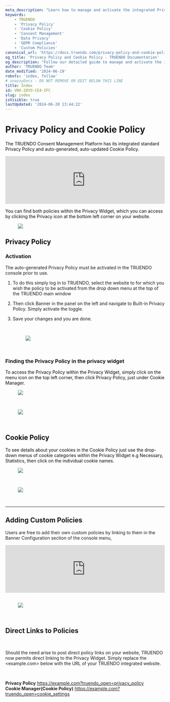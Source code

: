 ```yaml
---
meta_description: "Learn how to manage and activate the integrated Privacy Policy and auto-generated Cookie Policy in the  TRUENDO Consent Management Platform. Customize your policies and provide direct links to them on your  website. Last updated June 19, 2024.\n"
keywords:
    - TRUENDO
    - 'Privacy Policy'
    - 'Cookie Policy'
    - 'Consent Management'
    - 'Data Privacy'
    - 'GDPR Compliance'
    - 'Custom Policies'
canonical_url: 'https://docs.truendo.com/privacy-policy-and-cookie-policy'
og_title: 'Privacy Policy and Cookie Policy - TRUENDO Documentation'
og_description: "Follow our detailed guide to manage and activate the integrated Privacy Policy and auto-generated Cookie Policy  in the TRUENDO Consent Management Platform. Customize policies and provide direct links on your website.\n"
author: 'TRUENDO Team'
date_modified: '2024-06-19'
robots: 'index, follow'
# snazzyDocs - DO NOT REMOVE OR EDIT BELOW THIS LINE
title: Index
id: VNX-28YO-CE4-IFC
slug: index
isVisible: true
lastUpdated: '2024-06-20 13:44:22'
---
```

# Privacy Policy and Cookie Policy

<span style="color:#0A0A0A;">The TRUENDO Consent Management Platform has its integrated standard Privacy Policy and auto-generated, auto-updated Cookie Policy.</span>

<iframe src="https://www.youtube.com/embed/gnKAnjleD6c?showinfo=0" frameborder="0" allowfullscreen="true" allow="accelerometer; autoplay; encrypted-media; gyroscope; picture-in-picture" width="100%"></iframe>

<br />

<span style="color:#0A0A0A;">You can find both policies within the Privacy Widget, which you can access by clicking the Privacy icon at the bottom left corner on your website.</span>

<figure><img src="https://app.snazzydocs.com/storage/users/hEfI2V55cVTdM5ty/docs/G2IomO8914MUXZZJ/images/4RncAeivXQBA9EiGbkow.png"></figure>

## <span style="color:#0A0A0A;">Privacy Policy</span>

### Activation

The auto-generated Privacy Policy must be activated in the TRUENDO console prior to use.

1.  To do this simply log in to TRUENDO, select the website to for which you wish the policy to be activated from the drop down menu at the top of the TRUENDO main window
2.  Then click Banner in the panel on the left and navigate to Built-in Privacy Policy. Simply activate the toggle.
3.  Save your changes and you are done.
    
    <br />
    
    <figure><img src="https://app.snazzydocs.com/storage/users/hEfI2V55cVTdM5ty/docs/G2IomO8914MUXZZJ/images/zA7hwmoNStecsz9B48Og.png"></figure>
    
    <br />
    

### Finding the Privacy Policy in the privacy widget

<span style="color:#0A0A0A;">To access the Privacy Policy within the Privacy Widget, simply click on the menu icon on the top left corner, then click Privacy Policy, just under Cookie Manager.</span>

<figure><img src="https://app.snazzydocs.com/storage/users/hEfI2V55cVTdM5ty/docs/G2IomO8914MUXZZJ/images/HmUpMmezMgJ5fZzNLBJh.png"></figure>

<br />

<figure><img src="https://app.snazzydocs.com/storage/users/hEfI2V55cVTdM5ty/docs/G2IomO8914MUXZZJ/images/KK8dkjOPpb8nYMfuxnjv.png"></figure>

<br />

## <span style="color:#0A0A0A;">Cookie Policy</span>

<span style="color:#0A0A0A;">To see details about your cookies in the Cookie Policy just use the drop-down menus of cookie categories within the Privacy Widget e.g Necessary, Statistics, then click on the individual cookie names.</span>

<figure><img src="https://app.snazzydocs.com/storage/users/hEfI2V55cVTdM5ty/docs/G2IomO8914MUXZZJ/images/mxIImbsi68Tx8hU41qzv.png"></figure>

<br />

<figure><img src="https://app.snazzydocs.com/storage/users/hEfI2V55cVTdM5ty/docs/G2IomO8914MUXZZJ/images/ibvxyhYL1rtkIrQnnrjA.png"></figure>

<br />

---

## Adding Custom Policies

<span style="background-color:rgba(255,255,255,1);">Users are free to add their own custom policies by linking to them in the Banner Configuration section of the console menu,</span>

<iframe src="https://www.youtube.com/embed/T7sDF3eT2iU?showinfo=0" frameborder="0" allowfullscreen="true" allow="accelerometer; autoplay; encrypted-media; gyroscope; picture-in-picture" width="100%"></iframe>

<br />

<br />

<figure><img src="https://app.snazzydocs.com/storage/users/hEfI2V55cVTdM5ty/docs/G2IomO8914MUXZZJ/images/dYlpg4hzRq5wXhbuA6s6.png"></figure>

<br />

## Direct Links to Policies

<br />

Should the need arise to post direct policy links on your website, TRUENDO now permits direct linking to the Privacy Widget. Simply replace the &lt;example.com&gt; below with the URL of your TRUENDO integrated website.

<br />

**<span style="color:rgb(36, 36, 36);">Privacy Policy</span>** <span style="color:rgb(36, 36, 36);">https://example.com?truendo_open=privacy_policy<br></span>**<span style="color:rgb(36, 36, 36);">Cookie Manager(Cookie Policy)</span>** <span style="color:rgb(36, 36, 36);">https://example.com?truendo_open=cookie_settings</span>

<br />

<br />